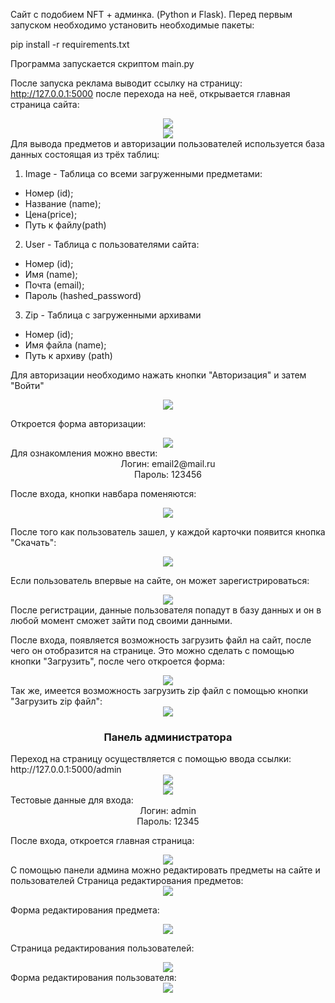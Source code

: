 Сайт с подобием NFT + админка. (Python и Flask).
Перед первым запуском необходимо установить необходимые пакеты:

pip install -r requirements.txt

Программа запускается скриптом main.py

После запуска реклама выводит ссылку на страницу: http://127.0.0.1:5000 после перехода на неё, открывается главная
страница сайта:
<div align="center">
<img src="mdimages/image1.png">
</div>
<div align="center">
<img src="mdimages/image2.png">
</div>
Для вывода предметов и авторизации пользователей используется база данных состоящая из трёх таблиц:

1. Image - Таблица со всеми загруженными предметами:

* Номер (id);
* Название (name);
* Цена(price);
* Путь к файлу(path)

2. User - Таблица с пользователями сайта:
* Номер (id);
* Имя (name);
* Почта (email);
* Пароль (hashed_password)
3. Zip - Таблица с загруженными архивами
* Номер (id);
* Имя файла (name);
* Путь к архиву (path)

Для авторизации необходимо нажать кнопки "Авторизация" и затем "Войти"
<div align="center">
<img src="mdimages/image3.png">
</div>

Откроется форма авторизации:
<div align="center">
<img src="mdimages/image4.png">
</div>
Для ознакомления можно ввести:
<div align="center">
Логин: email2@mail.ru<br>
Пароль: 123456
</div>

После входа, кнопки навбара поменяются:
<div align="center">
<img src="mdimages/image5.png">
</div>

После того как пользователь зашел, у каждой карточки появится кнопка "Скачать":
<div align="center">
<img src="mdimages/image6.png">
</div>

Если пользователь впервые на сайте, он может зарегистрироваться:
<div align="center">
<img src="mdimages/image7.png">
</div>
После регистрации, данные пользователя попадут в базу данных и он в любой момент сможет зайти под своими данными.

После входа, появляется возможность загрузить файл на сайт, после чего он отобразится на странице.
Это можно сделать с помощью кнопки "Загрузить", после чего откроется форма:
<div align="center">
<img src="mdimages/image15.png">
</div>
Так же, имеется возможность загрузить zip файл с помощью кнопки "Загрузить zip файл":
<div align="center">
<img src="mdimages/image16.png">
</div>

<div align="center">
<h3> Панель администратора</h3>
</div>
Переход на страницу осуществляется с помощью ввода ссылки: http://127.0.0.1:5000/admin
<div align="center">
<img src="mdimages/image14.png">
</div>
<div align="center">
<img src="mdimages/image8.png">
</div>
Тестовые данные для входа:
<div align="center">
Логин: admin<br>
Пароль: 12345
</div>

После входа, откроется главная страница:
<div align="center">
<img src="mdimages/image9.png">
</div>
С помощью панели админа можно редактировать предметы на сайте и пользователей
Страница редактирования предметов:
<div align="center">
<img src="mdimages/image10.png">
</div>

Форма редактирования предмета:
<div align="center">
<img src="mdimages/image11.png">
</div>

Страница редактирования пользователей:
<div align="center">
<img src="mdimages/image12.png">
</div>
Форма редактирования пользователя:
<div align="center">
<img src="mdimages/image13.png">
</div>
